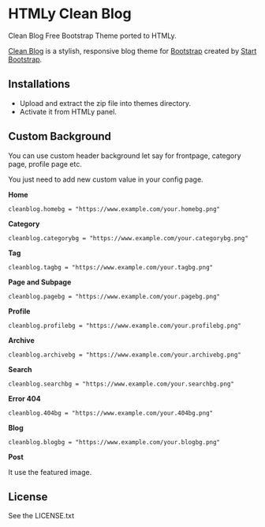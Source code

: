 # HTMLy Clean Blog

Clean Blog Free Bootstrap Theme ported to HTMLy.

[Clean Blog](http://startbootstrap.com/template-overviews/clean-blog/) is a stylish, responsive blog theme for [Bootstrap](http://getbootstrap.com/) created by [Start Bootstrap](http://startbootstrap.com/).

## Installations 
 -  Upload and extract the zip file into themes directory.
 -  Activate it from HTMLy panel.
 
## Custom Background

You can use custom header background let say for frontpage, category page, profile page etc. 

You just need to add new custom value in your config page. 

**Home**
```
cleanblog.homebg = "https://www.example.com/your.homebg.png"
```

**Category**
```
cleanblog.categorybg = "https://www.example.com/your.categorybg.png"
```

**Tag**
```
cleanblog.tagbg = "https://www.example.com/your.tagbg.png"
```

**Page and Subpage**
```
cleanblog.pagebg = "https://www.example.com/your.pagebg.png"
```

**Profile**
```
cleanblog.profilebg = "https://www.example.com/your.profilebg.png"
```

**Archive**
```
cleanblog.archivebg = "https://www.example.com/your.archivebg.png"
```

**Search**
```
cleanblog.searchbg = "https://www.example.com/your.searchbg.png"
```

**Error 404**
```
cleanblog.404bg = "https://www.example.com/your.404bg.png"
```

**Blog**
```
cleanblog.blogbg = "https://www.example.com/your.blogbg.png"
```

**Post**

It use the featured image.

## License

See the LICENSE.txt
